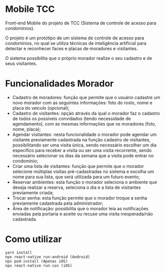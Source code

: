 # Mobile TCC

Front-end Mobile do projeto de TCC (Sistema de controle de acesso para condomínios).

O projeto é um protótipo de um sistema de controle de acesso para condomínios, no qual se utiliza técnicas de inteligência artificial para detectar e reconhecer faces e placas de moradores e visitantes.

O sistema possibilita que o próprio morador realize o seu cadastro e de seus visitantes.

# Funcionalidades Morador

- Cadastro de moradores: função que permite que o usuário cadastre um novo morador com as seguintes informações: foto do rosto, nome e placa do veículo (opcional);
- Cadastro de visitantes: opção através da qual o morador faz o cadastro de todos os possíveis convidados (tendo necessidade de agendamento), com as mesmas informações que os moradores (foto, nome, placa);
- Agendar visitantes: nesta funcionalidade o morador pode agendar um visitante previamente cadastrada na função cadastro de visitantes, possibilitando ser uma visita única, sendo necessário escolher um dia específico para receber a visita ou ser uma visita recorrente, sendo necessário selecionar os dias da semana que a visita pode entrar no condomínio;
- Criar uma lista de visitantes: função que permite que o morador selecione múltiplas visitas pré-cadastradas no sistema e escolha um nome para sua lista, que será utilizada para um futuro evento;
- Reservar ambientes: esta função o morador seleciona o ambiente que deseja realizar a reserva, seleciona o dia e a lista de visitantes previamente criada;
- Trocar senha: esta função permite que o morador troque a senha previamente cadastrada pela administrador;
- Área de notificação: possibilita que o morador leia as notificações enviadas pela portaria e aceite ou recuse uma visita inesperada/não cadastrada.

# Como utilizar
```
yarn install
npx react-native run-android (Android)
npx pod-install (Apenas iOS)
npx react-native run-ios (iOS)
```
